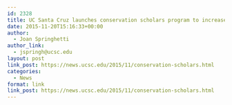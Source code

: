 ```yaml
---
id: 2328
title: UC Santa Cruz launches conservation scholars program to increase diversity
date: 2015-11-20T15:16:33+00:00
author:
  - Joan Springhetti
author_link:
  - jspringh@ucsc.edu
layout: post
link_post: https://news.ucsc.edu/2015/11/conservation-scholars.html
categories:
  - News
format: link
link_post: https://news.ucsc.edu/2015/11/conservation-scholars.html
---
```


